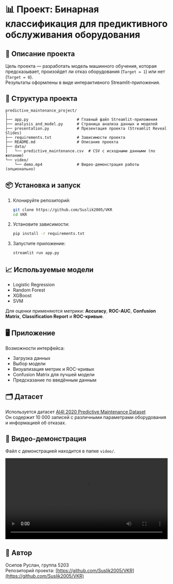 
# 📊 Проект: Бинарная классификация для предиктивного обслуживания оборудования

## 🧠 Описание проекта

Цель проекта — разработать модель машинного обучения, которая предсказывает, произойдет ли отказ оборудования (`Target = 1`) или нет (`Target = 0`).  
Результаты оформлены в виде интерактивного Streamlit-приложения.

## 📁 Структура проекта

```
predictive_maintenance_project/
│
├── app.py                     # Главный файл Streamlit-приложения
├── analysis_and_model.py      # Страница анализа данных и моделей
├── presentation.py            # Презентация проекта (Streamlit Reveal Slides)
├── requirements.txt           # Зависимости проекта
├── README.md                  # Описание проекта
├── data/
│   └── predictive_maintenance.csv  # CSV с исходными данными (по желанию)
└── video/
    └── demo.mp4               # Видео-демонстрация работы (опционально)
```

## 📦 Установка и запуск

1. Клонируйте репозиторий:
   ```bash
   git clone https://github.com/Suslik2005/VKR
   cd VKR
   ```

2. Установите зависимости:
   ```bash
   pip install -r requirements.txt
   ```

3. Запустите приложение:
   ```bash
   streamlit run app.py
   ```

## 📈 Используемые модели

- Logistic Regression
- Random Forest
- XGBoost
- SVM

Для оценки применяются метрики: **Accuracy**, **ROC-AUC**, **Confusion Matrix**, **Classification Report** и **ROC-кривые**.

## 🖥️ Приложение

Возможности интерфейса:

- Загрузка данных
- Выбор модели
- Визуализация метрик и ROC-кривых
- Confusion Matrix для лучшей модели
- Предсказание по введённым данным

## 🗂️ Датасет

Используется датасет [AI4I 2020 Predictive Maintenance Dataset](https://archive.ics.uci.edu/dataset/601/predictive+maintenance+dataset)  
Он содержит 10 000 записей с различными параметрами оборудования и информацией об отказах.

## 🎥 Видео-демонстрация

Файл с демонстрацией находится в папке `video/`.

<video src="video/demo.mp4" controls width="100%"></video>

## 👤 Автор

Осипов Руслан, группа 5203  
Репозиторий проекта: [https://github.com/Suslik2005/VKR](https://github.com/Suslik2005/VKR)
